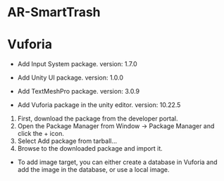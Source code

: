# AR-SmartTrash

# Vuforia

- Add Input System package.
version: 1.7.0

- Add Unity UI package.
version: 1.0.0

- Add TextMeshPro package.
version: 3.0.9

- Add Vuforia package in the unity editor.
version: 10.22.5
1. First, download the package from the developer portal.
2. Open the Package Manager from Window -> Package Manager and click the + icon.
3. Select Add package from tarball…
4. Browse to the downloaded package and import it.

- To add image target, you can either create a database in Vuforia and add the image in the database, or use a local image.